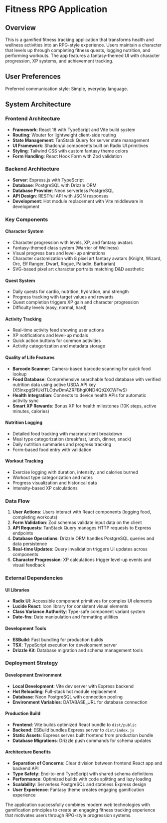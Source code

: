 # Fitness RPG Application

## Overview

This is a gamified fitness tracking application that transforms health and wellness activities into an RPG-style experience. Users maintain a character that levels up through completing fitness quests, logging nutrition, and performing workouts. The app features a fantasy-themed UI with character progression, XP systems, and achievement tracking.

## User Preferences

Preferred communication style: Simple, everyday language.

## System Architecture

### Frontend Architecture
- **Framework**: React 18 with TypeScript and Vite build system
- **Routing**: Wouter for lightweight client-side routing
- **State Management**: TanStack Query for server state management
- **UI Framework**: Shadcn/ui components built on Radix UI primitives
- **Styling**: Tailwind CSS with custom fantasy theme colors
- **Form Handling**: React Hook Form with Zod validation

### Backend Architecture
- **Server**: Express.js with TypeScript
- **Database**: PostgreSQL with Drizzle ORM
- **Database Provider**: Neon serverless PostgreSQL
- **API Design**: RESTful API with JSON responses
- **Development**: Hot module replacement with Vite middleware in development

### Key Components

#### Character System
- Character progression with levels, XP, and fantasy avatars
- Fantasy-themed class system (Warrior of Wellness)
- Visual progress bars and level-up animations
- Character customization with 8 pixel art fantasy avatars (Knight, Wizard, Orc, Elf Ranger, Dwarf, Rogue, Paladin, Barbarian)
- SVG-based pixel art character portraits matching D&D aesthetic

#### Quest System
- Daily quests for cardio, nutrition, hydration, and strength
- Progress tracking with target values and rewards
- Quest completion triggers XP gain and character progression
- Difficulty levels (easy, normal, hard)

#### Activity Tracking
- Real-time activity feed showing user actions
- XP notifications and level-up modals
- Quick action buttons for common activities
- Activity categorization and metadata storage

#### Quality of Life Features
- **Barcode Scanner**: Camera-based barcode scanning for quick food lookup
- **Food Database**: Comprehensive searchable food database with verified nutrition data using active USDA API key (X5InxpgSHUkITLOdwDmAZRFBhgi0ND4QtQXCWFwS)
- **Health Integration**: Connects to device health APIs for automatic activity sync
- **Smart XP Rewards**: Bonus XP for health milestones (10K steps, active minutes, calories)

#### Nutrition Logging
- Detailed food tracking with macronutrient breakdown
- Meal type categorization (breakfast, lunch, dinner, snack)
- Daily nutrition summaries and progress tracking
- Form-based food entry with validation

#### Workout Tracking
- Exercise logging with duration, intensity, and calories burned
- Workout type categorization and notes
- Progress visualization and historical data
- Intensity-based XP calculations

### Data Flow

1. **User Actions**: Users interact with React components (logging food, completing workouts)
2. **Form Validation**: Zod schemas validate input data on the client
3. **API Requests**: TanStack Query manages HTTP requests to Express endpoints
4. **Database Operations**: Drizzle ORM handles PostgreSQL queries and data persistence
5. **Real-time Updates**: Query invalidation triggers UI updates across components
6. **Character Progression**: XP calculations trigger level-up events and visual feedback

### External Dependencies

#### UI Libraries
- **Radix UI**: Accessible component primitives for complex UI elements
- **Lucide React**: Icon library for consistent visual elements
- **Class Variance Authority**: Type-safe component variant system
- **Date-fns**: Date manipulation and formatting utilities

#### Development Tools
- **ESBuild**: Fast bundling for production builds
- **TSX**: TypeScript execution for development server
- **Drizzle Kit**: Database migration and schema management tools

### Deployment Strategy

#### Development Environment
- **Local Development**: Vite dev server with Express backend
- **Hot Reloading**: Full-stack hot module replacement
- **Database**: Neon PostgreSQL with connection pooling
- **Environment Variables**: DATABASE_URL for database connection

#### Production Build
- **Frontend**: Vite builds optimized React bundle to `dist/public`
- **Backend**: ESBuild bundles Express server to `dist/index.js`
- **Static Assets**: Express serves built frontend from production bundle
- **Database Migrations**: Drizzle push commands for schema updates

#### Architecture Benefits
- **Separation of Concerns**: Clear division between frontend React app and backend API
- **Type Safety**: End-to-end TypeScript with shared schema definitions
- **Performance**: Optimized builds with code splitting and lazy loading
- **Scalability**: Serverless PostgreSQL and stateless Express design
- **User Experience**: Fantasy theme creates engaging gamification experience

The application successfully combines modern web technologies with gamification principles to create an engaging fitness tracking experience that motivates users through RPG-style progression systems.